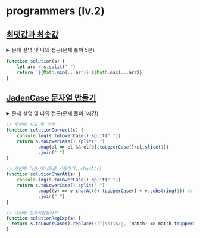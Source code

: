 # programmers (lv.2)

## [최댓값과 최솟값](https://school.programmers.co.kr/learn/courses/30/lessons/12939)

<details>
<summary>문제 설명 및 나의 접근(문제 풀이  5분)</summary>

문제 설명

문자열 s에는 공백으로 구분된 숫자들이 저장되어 있습니다. str에 나타나는 숫자 중 최소값과 최대값을 찾아 이를 "(최소값) (최대값)"형태의 문자열을 반환하는 함수, solution을 완성하세요. 예를들어 s가 "1 2 3 4"라면 "1 4"를 리턴하고, "-1 -2 -3 -4"라면 "-4 -1"을 리턴하면 됩니다.

```javascript 
 function solution(s) {
     let arr = s.split(" ").map(el => Number(el)).sort((a,b) => a - b)
     return `${Math.min(...arr)} ${Math.max(...arr)}`
 }
```

1. 문제를 보고 5분 만에 푼 코드이다. 
2. 다른 사람의 코드를 보았을 때, 사실 배열의 최소값과 최대값을 구하는 매서드라면, sort를 할 필요도 없었다. 
3. sort를 사용한 이유는 0번째와 마지막 index의 값을 구하려고 하다가, max, min 메서드가 기덕나서 그냥 둔 코드였다. 
4. 그리고 해당 메서드는 문자열도 비교가 가능하다는 점이 있다. 이것이 가능한 이유는 문자열의 경우에는 유니코드로 비교하기 때문이다. 
- 즉 아래와 같이 리펙토링이 가능하다. 
</details>

```javascript 
function solution(s) {
    let arr = s.split(" ")
    return `${Math.min(...arr)} ${Math.max(...arr)}`
}
```

## [JadenCase 문자열 만들기](https://school.programmers.co.kr/learn/courses/30/lessons/12951)

<details>
<summary>문제 설명 및 나의 접근(문제 풀이  1시간)</summary>

- 코드 자체는 5분이었다. 
- 오랜 시간이 발생된 이유는 예외를 제와하는 부분이었다. `el &&` 조건문이라는 간단한 인지부족에.. 한심했다. 

문자열의 인덱스에 접근하는 방법은 여러가지 방식이 있다. 
1. [] 대괄호를 통한 접근
2. charAt() 메서드를 통한 접근

문제풀이 과정에서 등장한 방법들이다. 문제는 문제의 제한사항에서 단어사이의 공백이 여러개 들어가 있을 수 있다는 조건이다. 즉 "&nbsp;&nbsp;&nbsp;&nbsp;"와 같이 띄어쓰기가 여러 번 등장할 때 말이다. 대괄호를 통한 접근은 해당 문자열에서 값을 찾을 수 없으면 undefined를 반환한다. 그 결과 런타임에서 타입에러가 발생하여 코드가 중단된다. 

```javascript
function solution(s) {
    return s.toLowerCase().split(" ")
            .map(el => el[0].toUpperCase()+el.slice(1))
            .join(" ")
}
```

이를 해결하는 방법은 세가지 이며, 아래와 같다. 

</details>

```javascript 
// 두번째 시도 및 수정
function solutionCorrect(s) {
    console.log(s.toLowerCase().split(" "))
    return s.toLowerCase().split(" ")
            .map(el => el && el[0].toUpperCase()+el.slice(1))
            .join(" ")
}

// 세번째 다른 메서드를 사용하기, charAt()
function solutionCharAt(s) {
    console.log(s.toLowerCase().split(" "))
    return s.toLowerCase().split(" ")
            .map((v) => v.charAt(0).toUpperCase() + v.substring(1)) // or + el.slice(1))
            .join(" ")
}

// 네번째 정규식활용하기
function solutionRegExp(s) {
  return s.toLowerCase().replace(/(^|\s)\S/g, (match) => match.toUpperCase());
}
```
